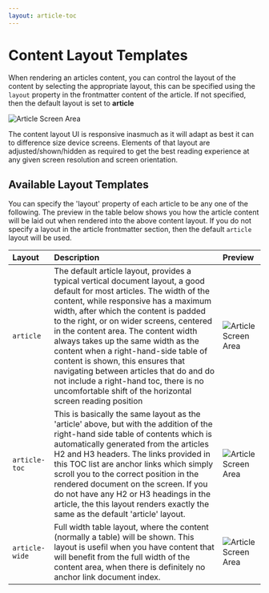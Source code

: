 ```yaml
---
layout: article-toc
---
```

# Content Layout Templates 

When rendering an articles content, you can control the layout of the content by selecting the appropriate 
layout, this can be specified using the `layout` property in the frontmatter content of the article.  If 
not specified, then the default layout is set to **article**

![Article Screen Area]( {{BASE_PATH}}/content/hdocbook/images/article-area.png )

The content layout UI is responsive inasmuch as it will adapt as best it can to difference size device screens. Elements of that layout are adjusted/shown/hidden as required to get the best reading experience at any given screen resolution and screen orientation. 

## Available Layout Templates

You can specify the 'layout' property of each article to be any one of the following. The preview in the table below shows you how the article content will be laid out when rendered into the above content layout.  If you do not specify a layout in the article frontmatter section, then the default `article` layout will be used. 

|Layout|Description|Preview|
|:---|:---|:---|
|<span style="white-space:nowrap;">`article`</span>|The default article layout, provides a typical vertical document layout, a good default for most articles.  The width of the content, while responsive has a maximum width, after which the content is padded to the right, or on wider screens, centered in the content area.  The content width always takes up the same width as the content when a right-hand-side table of content is shown, this ensures that navigating between articles that do and do not include a right-hand toc, there is no uncomfortable shift of the horizontal screen reading position|![Article Screen Area]( {{BASE_PATH}}/content/hdocbook/images/article_1.png)|
|<span style="white-space:nowrap;">`article-toc`</span>|This is basically the same layout as the 'article' above, but with the addition of the right-hand side table of contents which is automatically generated from the articles H2 and H3 headers.  The links provided in this TOC list are anchor links which simply scroll you to the correct position in the rendered document on the screen.  If you do not have any H2 or H3 headings in the article, the this layout renders exactly the same as the default 'article' layout.|![Article Screen Area]( {{BASE_PATH}}/content/hdocbook/images/article-toc_1.png )|
|<span style="white-space:nowrap;">`article-wide`<span>|Full width table layout, where the content (normally a table) will be shown. This layout is usefil when you have content that will benefit from the full width of the content area, when there is definitely no anchor link document index.|![Article Screen Area]( {{BASE_PATH}}/content/hdocbook/images/article-wide_1.png ) |
